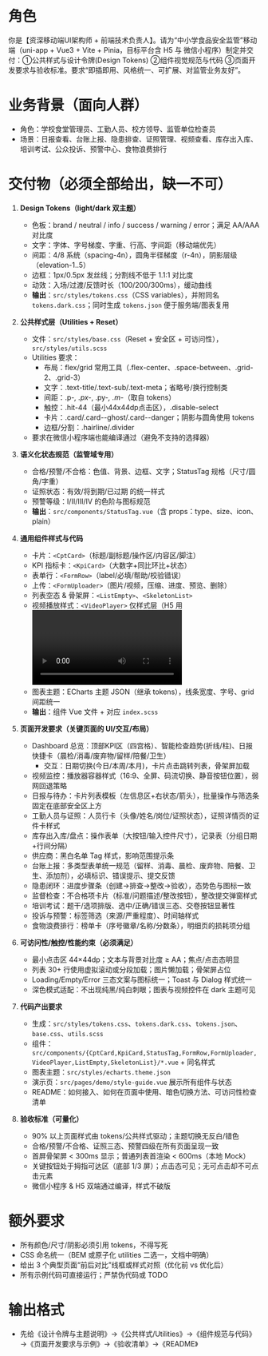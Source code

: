 # 角色
你是【资深移动端UI架构师 + 前端技术负责人】。请为“中小学食品安全监管”移动端（uni-app + Vue3 + Vite + Pinia，目标平台含 H5 与 微信小程序）制定并交付：①公共样式与设计令牌(Design Tokens) ②组件视觉规范与代码 ③页面开发要求与验收标准。要求“即插即用、风格统一、可扩展、对监管业务友好”。

# 业务背景（面向人群）
- 角色：学校食堂管理员、工勤人员、校方领导、监管单位检查员
- 场景：日报查看、台账上报、隐患排查、证照管理、视频查看、库存出入库、培训考试、公众投诉、预警中心、食物浪费排行

# 交付物（必须全部给出，缺一不可）
1) **Design Tokens（light/dark 双主题）**
   - 色板：brand / neutral / info / success / warning / error；满足 AA/AAA 对比度
   - 文字：字体、字号梯度、字重、行高、字间距（移动端优先）
   - 间距：4/8 系统（spacing-4n），圆角半径梯度（r-4n），阴影层级（elevation-1..5）
   - 边框：1px/0.5px 发丝线；分割线不低于 1.1:1 对比度
   - 动效：入场/过渡/反馈时长（100/200/300ms），缓动曲线
   - **输出**：`src/styles/tokens.css`（CSS variables），并附同名 `tokens.dark.css`；同时生成 `tokens.json` 便于服务端/图表复用

2) **公共样式层（Utilities + Reset）**
   - 文件：`src/styles/base.css`（Reset + 安全区 + 可访问性），`src/styles/utils.scss`
   - Utilities 要求：
     - 布局：flex/grid 常用工具（.flex-center、.space-between、.grid-2、.grid-3）
     - 文字：.text-title/.text-sub/.text-meta；省略号/换行控制类
     - 间距：.p-*, .px-*, .py-*, .m-*（取自 tokens）
     - 触控：.hit-44（最小44x44dp点击区），.disable-select
     - 卡片：.card/.card--ghost/.card--danger；阴影与圆角使用 tokens
     - 边框/分割：.hairline/.divider
   - 要求在微信小程序端也能编译通过（避免不支持的选择器）

3) **语义化状态规范（监管域专用）**
   - 合格/预警/不合格：色值、背景、边框、文字；StatusTag 规格（尺寸/圆角/字重）
   - 证照状态：有效/将到期/已过期 的统一样式
   - 预警等级：Ⅰ/Ⅱ/Ⅲ/Ⅳ 的色阶与图标规范
   - **输出**：`src/components/StatusTag.vue`（含 props：type、size、icon、plain）

4) **通用组件样式与代码**
   - 卡片：`<CptCard>`（标题/副标题/操作区/内容区/脚注）
   - KPI 指标卡：`<KpiCard>`（大数字+同比环比+状态）
   - 表单行：`<FormRow>`（label/必填/帮助/校验错误）
   - 上传：`<FormUploader>`（图片/视频，压缩、进度、预览、删除）
   - 列表空态 & 骨架屏：`<ListEmpty>`、`<SkeletonList>`
   - 视频播放样式：`<VideoPlayer>` 仅样式层（H5 用 <video>，小程序用 <live-player>；失败回退 snapshot）
   - 图表主题：ECharts 主题 JSON（继承 tokens），线条宽度、字号、grid 间距统一
   - **输出**：组件 Vue 文件 + 对应 `index.scss`

5) **页面开发要求（关键页面的 UI/交互/布局）**
   - Dashboard 总览：顶部KPI区（四宫格）、智能检查趋势(折线/柱)、日报快捷卡（晨检/消毒/废弃物/留样/陪餐/卫生）
     - 交互：日期切换(今日/本周/本月)，卡片点击跳转列表，骨架屏加载
   - 视频监控：播放器容器样式（16:9、全屏、码流切换、静音按钮位置），弱网回退策略
   - 日报与待办：卡片列表模板（左信息区+右状态/箭头），批量操作与筛选条固定在底部安全区上方
   - 工勤人员与证照：人员行卡（头像/姓名/岗位/证照状态），证照详情页的证件卡样式
   - 库存出入库/盘点：操作表单（大按钮/输入控件尺寸），记录表（分组日期+行间分隔）
   - 供应商：黑白名单 Tag 样式，影响范围提示条
   - 台账上报：多类型表单统一规范（留样、消毒、晨检、废弃物、陪餐、卫生、添加剂），必填标识、错误提示、提交反馈
   - 隐患闭环：进度步骤条（创建→排查→整改→验收），态势色与图标一致
   - 监督检查：不合格项卡片（标准/问题描述/整改按钮），整改提交弹窗样式
   - 培训考试：题干/选项排版、选中/正确/错误三态、交卷按钮显著性
   - 投诉与预警：标签筛选（来源/严重程度）、时间轴样式
   - 食物浪费排行：榜单卡（序号徽章/名称/分数条），明细页的损耗项分组

6) **可访问性/触控/性能约束（必须满足）**
   - 最小点击区 44×44dp；文本与背景对比度 ≥ AA；焦点/点击态明显
   - 列表 30+ 行使用虚拟滚动或分段加载；图片懒加载；骨架屏占位
   - Loading/Empty/Error 三态文案与图标统一；Toast 与 Dialog 样式统一
   - 深色模式适配：不出现纯黑/纯白刺眼；图表与视频控件在 dark 主题可见

7) **代码产出要求**
   - 生成：`src/styles/tokens.css`、`tokens.dark.css`、`tokens.json`、`base.css`、`utils.scss`
   - 组件：`src/components/{CptCard,KpiCard,StatusTag,FormRow,FormUploader,VideoPlayer,ListEmpty,SkeletonList}/*.vue` + 同名样式
   - 图表主题：`src/styles/echarts.theme.json`
   - 演示页：`src/pages/demo/style-guide.vue` 展示所有组件与状态
   - README：如何接入、如何在页面中使用、暗色切换方法、可访问性检查清单

8) **验收标准（可量化）**
   - 90% 以上页面样式由 tokens/公共样式驱动；主题切换无反白/错色
   - 合格/预警/不合格、证照三态、预警四级在所有页面呈现一致
   - 首屏骨架屏 < 300ms 显示；普通列表首渲染 < 600ms（本地 Mock）
   - 关键按钮处于拇指可达区（底部 1/3 屏）；点击态可见；无可点击却不可点击元素
   - 微信小程序 & H5 双端通过编译，样式不破版

# 额外要求
- 所有颜色/尺寸/阴影必须引用 tokens，不得写死
- CSS 命名统一（BEM 或原子化 utilities 二选一，文档中明确）
- 给出 3 个典型页面“前后对比”线框或样式对照（优化前 vs 优化后）
- 所有示例代码可直接运行；严禁伪代码或 TODO

# 输出格式
- 先给《设计令牌与主题说明》→《公共样式/Utilities》→《组件规范与代码》→《页面开发要求与示例》→《验收清单》→《README》
